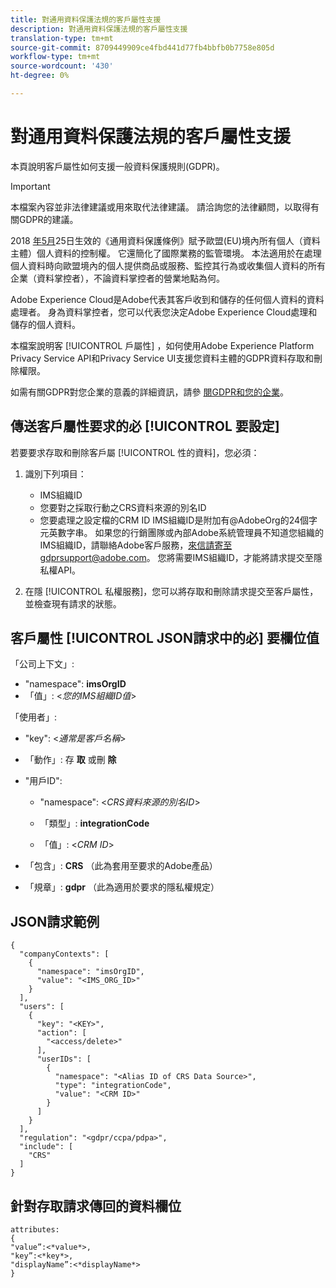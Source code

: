 ```yaml
---
title: 對通用資料保護法規的客戶屬性支援
description: 對通用資料保護法規的客戶屬性支援
translation-type: tm+mt
source-git-commit: 8709449909ce4fbd441d77fb4bbfb0b7758e805d
workflow-type: tm+mt
source-wordcount: '430'
ht-degree: 0%

---
```



# 對通用資料保護法規的客戶屬性支援

本頁說明客戶屬性如何支援一般資料保護規則(GDPR)。

>[!IMPORTANT]
>
>本檔案內容並非法律建議或用來取代法律建議。 請洽詢您的法律顧問，以取得有關GDPR的建議。

2018 [年5月](https://www.adobe.com/privacy/general-data-protection-regulation/what-is-gdpr.html)25日生效的《通用資料保護條例》賦予歐盟(EU)境內所有個人（資料主體）個人資料的控制權。 它還簡化了國際業務的監管環境。 本法適用於在處理個人資料時向歐盟境內的個人提供商品或服務、監控其行為或收集個人資料的所有企業（資料掌控者），不論資料掌控者的營業地點為何。

Adobe Experience Cloud是Adobe代表其客戶收到和儲存的任何個人資料的資料處理者。 身為資料掌控者，您可以代表您決定Adobe Experience Cloud處理和儲存的個人資料。

本檔案說明客 [!UICONTROL 戶屬性] ，如何使用Adobe Experience Platform Privacy Service API和Privacy Service UI支援您資料主體的GDPR資料存取和刪除權限。

如需有關GDPR對您企業的意義的詳細資訊，請參 [閱GDPR和您的企業](https://www.adobe.com/tw/privacy/general-data-protection-regulation.html)。

## 傳送客戶屬性要求的必 [!UICONTROL 要設定]

若要要求存取和刪除客戶屬 [!UICONTROL 性的資料]，您必須：

1. 識別下列項目：

   * IMS組織ID
   * 您要對之採取行動之CRS資料來源的別名ID
   * 您要處理之設定檔的CRM ID
   IMS組織ID是附加有@AdobeOrg的24個字元英數字串。 如果您的行銷團隊或內部Adobe系統管理員不知道您組織的IMS組織ID，請聯絡Adobe客戶服務，來信請寄至gdprsupport@adobe.com。 您將需要IMS組織ID，才能將請求提交至隱私權API。

1. 在隱 [!UICONTROL 私權服務]，您可以將存取和刪除請求提交至客戶屬性，並檢查現有請求的狀態。

## 客戶屬性 [!UICONTROL JSON請求中的必] 要欄位值

「公司上下文」:

* &quot;namespace&quot;: **imsOrgID**
* 「值」: &lt;*您的IMS組織ID值*>

「使用者」:

* &quot;key&quot;: &lt;*通常是客戶名稱*>

* 「動作」: 存 **取** 或刪 **除**

* &quot;用戶ID&quot;:

   * &quot;namespace&quot;: &lt;*CRS資料來源的別名ID*>

   * 「類型」: **integrationCode**

   * 「值」: &lt;*CRM ID*>

* 「包含」: **CRS** （此為套用至要求的Adobe產品）

* 「規章」: **gdpr** （此為適用於要求的隱私權規定）

## JSON請求範例

```
{
  "companyContexts": [
    {
      "namespace": "imsOrgID",
      "value": "<IMS_ORG_ID>"
    }
  ],
  "users": [
    {
      "key": "<KEY>",
      "action": [
        "<access/delete>"
      ],
      "userIDs": [
        {
          "namespace": "<Alias ID of CRS Data Source>",
          "type": "integrationCode",
          "value": "<CRM ID>"
        }
      ]
    }
  ],
  "regulation": "<gdpr/ccpa/pdpa>",
  "include": [
    "CRS"
  ]
}
```

## 針對存取請求傳回的資料欄位

```
attributes:
{
"value”:<*value*>,
"key”:<*key*>,
"displayName”:<*displayName*>
}
```
